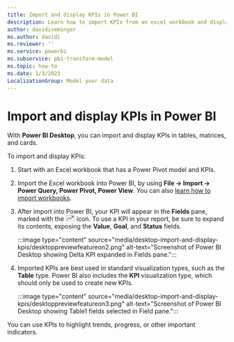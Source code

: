 ```yaml
---
title: Import and display KPIs in Power BI
description: Learn how to import KPIs from an excel workbook and display them in Power BI Desktop to highlight trends, progress, or other important indicators.
author: davidiseminger
ms.author: davidi
ms.reviewer: ''
ms.service: powerbi
ms.subservice: pbi-transform-model
ms.topic: how-to
ms.date: 1/3/2023
LocalizationGroup: Model your data
---
```


# Import and display KPIs in Power BI

With **Power BI Desktop**, you can import and display KPIs in tables, matrices, and cards.

To import and display KPIs:

1. Start with an Excel workbook that has a Power Pivot model and KPIs.

1. Import the Excel workbook into Power BI, by using **File -> Import ->  Power Query, Power Pivot, Power View**. You can also [learn how to import workbooks](../connect-data/desktop-import-excel-workbooks.md).

1. After import into Power BI, your KPI will appear in the **Fields** pane, marked with the ![traffic light](media/desktop-import-and-display-kpis/traffic.png) icon. To use a KPI in your report, be sure to expand its contents, exposing the **Value**, **Goal**, and **Status** fields.

    :::image type="content" source="media/desktop-import-and-display-kpis/desktoppreviewfeatureon2.png" alt-text="Screenshot of Power BI Desktop showing Delta KPI expanded in Fields pane.":::

1. Imported KPIs are best used in standard visualization types, such as the **Table** type. Power BI also includes the **KPI** visualization type, which should only be used to create new KPIs.

    :::image type="content" source="media/desktop-import-and-display-kpis/desktoppreviewfeatureon3.png" alt-text="Screenshot of Power BI Desktop showing Table1 fields selected in Field pane.":::

You can use KPIs to highlight trends, progress, or other important indicators.
